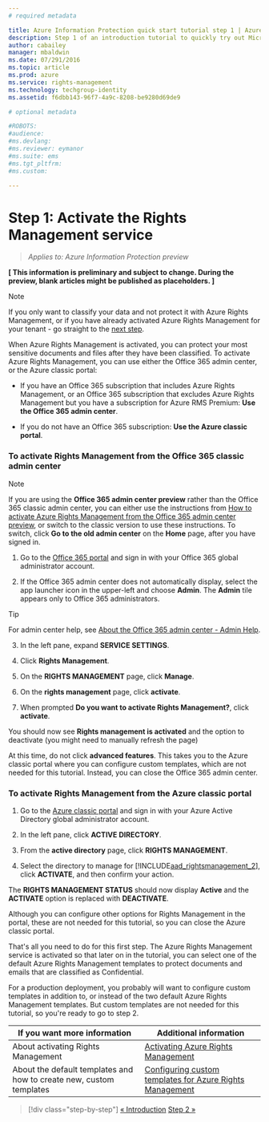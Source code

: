 ```yaml
---
# required metadata

title: Azure Information Protection quick start tutorial step 1 | Azure Rights Management
description: Step 1 of an introduction tutorial to quickly try out Microsoft Azure Information Protection for your organization with just 4 steps that should take you about 10 minutes.
author: cabailey
manager: mbaldwin
ms.date: 07/291/2016
ms.topic: article
ms.prod: azure
ms.service: rights-management
ms.technology: techgroup-identity
ms.assetid: f6dbb143-96f7-4a9c-8208-be9280d69de9

# optional metadata

#ROBOTS:
#audience:
#ms.devlang:
#ms.reviewer: eymanor
#ms.suite: ems
#ms.tgt_pltfrm:
#ms.custom:

---
```


# Step 1: Activate the Rights Management service
 
>*Applies to: Azure Information Protection preview*

**[ This information is preliminary and subject to change. During the preview, blank articles might be published as placeholders. ]**

> [!NOTE]
>If you only want to classify your data and not protect it with Azure Rights Management, or if you have already activated Azure Rights Management for your tenant - go straight to the [next step](infoprotect-tutorial-step2.md). 

When Azure Rights Management is activated, you can protect your most sensitive documents and files after they have been classified. To activate Azure Rights Management, you can use either the Office 365 admin center, or the Azure classic portal:

-   If you have an Office 365 subscription that includes Azure Rights Management, or an Office 365 subscription that excludes Azure Rights Management but you have a subscription for Azure RMS Premium: **Use the Office 365 admin center**.

-   If you do not have an Office 365 subscription: **Use the Azure classic portal**.

### To activate Rights Management from the Office 365 classic admin center

> [!NOTE]
> If you are using the **Office 365 admin center preview** rather than the Office 365 classic admin center, you can either use the instructions from [How to activate Azure Rights Management from the Office 365 admin center preview](../deploy-use/activate-office365-preview.md), or switch to the classic version to use these instructions. To switch, click **Go to the old admin center** on the **Home** page, after you have signed in.

1.  Go to the [Office 365 portal](https://portal.office.com/) and sign in with your Office 365 global administrator account.

2.  If the Office 365 admin center does not automatically display, select the app launcher icon in the upper-left and choose **Admin**. The **Admin** tile appears only to Office 365 administrators.

  > [!TIP]
  > For admin center help, see [About the Office 365 admin center - Admin Help](https://support.office.com/article/About-the-Office-365-admin-center-Admin-Help-58537702-d421-4d02-8141-e128e3703547).

3.  In the left pane, expand **SERVICE SETTINGS**.

4.  Click **Rights Management**.

5.  On the **RIGHTS MANAGEMENT** page, click **Manage**.

6.  On the **rights management** page, click **activate**.

7.  When prompted **Do you want to activate Rights Management?**, click **activate**.

You should now see **Rights management is activated** and the option to deactivate (you might need to manually refresh the page)

At this time, do not click **advanced features**. This takes you to the Azure classic portal where you can configure custom templates, which are not needed for this tutorial. Instead, you can close the Office 365 admin center.

### To activate Rights Management from the Azure classic portal

1.  Go to the [Azure classic portal](http://go.microsoft.com/fwlink/p/?LinkID=275081) and sign in with your Azure Active Directory global administrator account.

2.  In the left pane, click **ACTIVE DIRECTORY**.

3.  From the **active directory** page, click **RIGHTS MANAGEMENT**.

4.  Select the directory to manage for [!INCLUDE[aad_rightsmanagement_2](../includes/aad_rightsmanagement_2_md.md)], click **ACTIVATE**, and then confirm your action.

The **RIGHTS MANAGEMENT STATUS** should now display **Active** and the **ACTIVATE** option is replaced with **DEACTIVATE**.

Although you can configure other options for Rights Management in the portal, these are not needed for this tutorial, so you can close the Azure classic portal.

That's all you need to do for this first step. The Azure Rights Management service is activated so that later on in the tutorial, you can select one of the default Azure Rights Management templates to protect documents and emails that are classified as Confidential.

For a production deployment, you probably will want to configure custom templates in addition to, or instead of the two default Azure Rights Management templates. But custom templates are not needed for this tutorial, so you're ready to go to step 2.

|If you want more information|Additional information|
|--------------------------------|--------------------------|
|About activating Rights Management|[Activating Azure Rights Management](../deploy-use/activate-service.md)|
|About the default templates and how to create new, custom templates|[Configuring custom templates for Azure Rights Management](../deploy-use/configure-custom-templates.md)|

>[!div class="step-by-step"]
[&#171; Introduction](infoprotect-quick-start-tutorial.md)
[Step 2 &#187;](infoprotect-tutorial-step2.md)
